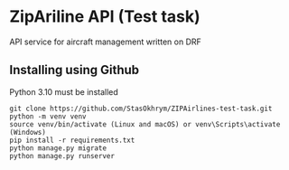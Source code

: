 # ZipAriline API (Test task)

API service for aircraft management written on DRF

## Installing using Github

Python 3.10 must be installed

```shell
git clone https://github.com/StasOkhrym/ZIPAirlines-test-task.git
python -m venv venv
source venv/bin/activate (Linux and macOS) or venv\Scripts\activate (Windows)
pip install -r requirements.txt
python manage.py migrate
python manage.py runserver
```

